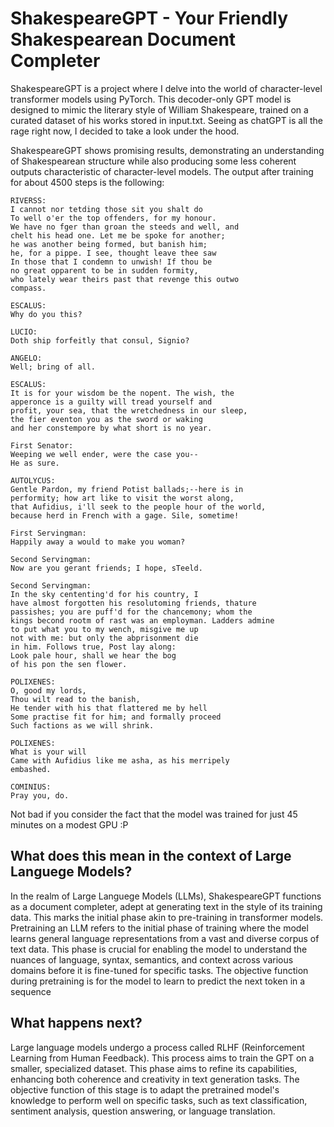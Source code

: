 # ShakespeareGPT - Your Friendly Shakespearean Document Completer

ShakespeareGPT is a project where I delve into the world of character-level transformer models using PyTorch. This decoder-only GPT model is designed to mimic the literary style of William Shakespeare, trained on a curated dataset of his works stored in input.txt. Seeing as chatGPT is all the rage right now, I decided to take a look under the hood. 

ShakespeareGPT shows promising results, demonstrating an understanding of Shakespearean structure while also producing some less coherent outputs characteristic of character-level models.
The output after training for about 4500 steps is the following:
```
RIVERSS:
I cannot nor tetding those sit you shalt do
To well o'er the top offenders, for my honour.
We have no fger than groan the steeds and well, and
chelt his head one. Let me be spoke for another;
he was another being formed, but banish him;
he, for a pippe. I see, thought leave thee saw
In those that I condemn to unwish! If thou be
no great opparent to be in sudden formity,
who lately wear theirs past that revenge this outwo
compass.

ESCALUS:
Why do you this?

LUCIO:
Doth ship forfeitly that consul, Signio?

ANGELO:
Well; bring of all.

ESCALUS:
It is for your wisdom be the nopent. The wish, the
apperonce is a guilty will tread yourself and
profit, your sea, that the wretchedness in our sleep,
the fier eventon you as the sword or waking
and her constempore by what short is no year.

First Senator:
Weeping we well ender, were the case you--
He as sure.

AUTOLYCUS:
Gentle Pardon, my friend Potist ballads;--here is in
performity; how art like to visit the worst along,
that Aufidius, i'll seek to the people hour of the world,
because herd in French with a gage. Sile, sometime!

First Servingman:
Happily away a would to make you woman?

Second Servingman:
Now are you gerant friends; I hope, sTeeld.

Second Servingman:
In the sky cententing'd for his country, I
have almost forgotten his resolutoming friends, thature
passishes; you are puff'd for the chancemony; whom the
kings becond rootm of rast was an employman. Ladders admine
to put what you to my wench, misgive me up
not with me: but only the abprisonment die
in him. Follows true, Post lay along:
Look pale hour, shall we hear the bog
of his pon the sen flower.

POLIXENES:
O, good my lords,
Thou wilt read to the banish,
He tender with his that flattered me by hell
Some practise fit for him; and formally proceed
Such factions as we will shrink.

POLIXENES:
What is your will
Came with Aufidius like me asha, as his merripely
embashed.

COMINIUS:
Pray you, do.
```
Not bad if you consider the fact that the model was trained for just 45 minutes on a modest GPU :P

<h2> What does this mean in the context of Large Languege Models? </h2>

In the realm of Large Languege Models (LLMs), ShakespeareGPT functions as a document completer, adept at generating text in the style of its training data. This marks the initial phase akin to pre-training in transformer models. Pretraining an LLM refers to the initial phase of training where the model learns general language representations from a vast and diverse corpus of text data. This phase is crucial for enabling the model to understand the nuances of language, syntax, semantics, and context across various domains before it is fine-tuned for specific tasks. The objective function during pretraining is for the model to learn to predict the next token in a sequence

<h2> What happens next?</h2>
Large language models undergo a process called RLHF (Reinforcement Learning from Human Feedback). This process aims to train the GPT on a smaller, specialized dataset. This phase aims to refine its capabilities, enhancing both coherence and creativity in text generation tasks. The objective function of this stage is to adapt the pretrained model's knowledge to perform well on specific tasks, such as text classification, sentiment analysis, question answering, or language translation.


